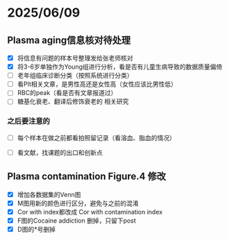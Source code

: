 # 2025/06/09

## Plasma aging信息核对待处理

- [x] 将信息有问题的样本号整理发给张老师核对
- [x] 将3-6岁单独作为Young组进行分析，看是否有儿童生病导致的数据质量偏倚
- [ ] 老年组临床诊断分类（按照系统进行分类）
- [ ] 看Plt相关文章，是男性高还是女性高（女性应该比男性低）
- [ ] RBC的peak（看是否有文章报道过）
- [ ] 糖基化衰老、翻译后修饰衰老的 相关研究

### 之后要注意的

- [ ] 每个样本在做之前都看拍照留记录（看溶血、脂血的情况）
- [ ] 看文献，找课题的出口和创新点



## Plasma contamination Figure.4 修改

- [x] 增加各数据集的Venn图
- [x] M图用新的颜色进行区分，避免与之前的混淆
- [x] Cor with index都改成 Cor with contamination index
- [x] F图的Cocaine addiction 删掉，只留下post
- [x] D图的*号删掉